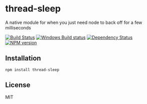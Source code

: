 # thread-sleep

A native module for when you just need node to back off for a few milliseconds

[![Build Status](https://img.shields.io/travis/ForbesLindesay/thread-sleep/master.svg)](https://travis-ci.org/ForbesLindesay/thread-sleep)
[![Windows Build status](https://img.shields.io/appveyor/ci/ForbesLindesay/thread-sleep/master.svg)](https://ci.appveyor.com/project/ForbesLindesay/thread-sleep)
[![Dependency Status](https://img.shields.io/gemnasium/ForbesLindesay/thread-sleep.svg)](https://gemnasium.com/ForbesLindesay/thread-sleep)
[![NPM version](https://img.shields.io/npm/v/thread-sleep.svg)](https://www.npmjs.org/package/thread-sleep)

## Installation

    npm install thread-sleep

## License

  MIT
